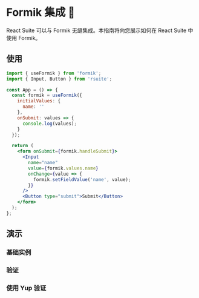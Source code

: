 # Formik 集成 🧩

React Suite 可以与 Formik 无缝集成。本指南将向您展示如何在 React Suite 中使用 Formik。

## 使用

```jsx
import { useFormik } from 'formik';
import { Input, Button } from 'rsuite';

const App = () => {
  const formik = useFormik({
    initialValues: {
      name: ''
    },
    onSubmit: values => {
      console.log(values);
    }
  });

  return (
    <form onSubmit={formik.handleSubmit}>
      <Input
        name="name"
        value={formik.values.name}
        onChange={value => {
          formik.setFieldValue('name', value);
        }}
      />
      <Button type="submit">Submit</Button>
    </form>
  );
};
```

## 演示

### 基础实例

<!--{include:`basic.md`}-->

### 验证

<!--{include:`validation.md`}-->

### 使用 Yup 验证

<!--{include:`yup-schema-validation.md`}-->
